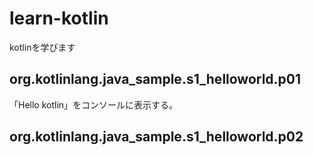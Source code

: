 # learn-kotlin
kotlinを学びます

## org.kotlinlang.java_sample.s1_helloworld.p01
「Hello kotlin」をコンソールに表示する。

## org.kotlinlang.java_sample.s1_helloworld.p02



